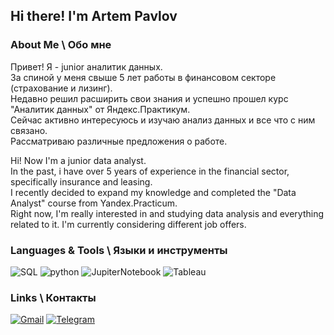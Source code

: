 ## Hi there! I'm Artem Pavlov

### About Me \ Обо мне
Привет! Я  - junior аналитик данных.   
За спиной у меня свыше 5 лет работы в финансовом секторе (страхование и лизинг).  
Недавно решил расширить свои знания и успешно прошел курс "Аналитик данных" от Яндекс.Практикум.  
Сейчас активно интересуюсь и изучаю анализ данных и все что с ним связано.  
Рассматриваю различные предложения о работе.  

Hi! Now I'm a junior data analyst.  
In the past, i have over 5 years of experience in the financial sector, specifically insurance and leasing.  
I recently decided to expand my knowledge and completed the "Data Analyst" course from Yandex.Practicum.  
Right now, I'm really interested in and studying data analysis and everything related to it. I'm currently considering different job offers.  

### Languages & Tools \ Языки и инструменты
![SQL](https://img.shields.io/badge/-PostgreSQL-69b5cc?style=for-the-badge&logo=postgreSQL)
![python](https://img.shields.io/badge/-Python-69b5cc?style=for-the-badge&logo=python)
![JupiterNotebook](https://img.shields.io/badge/-Jupyter-69b5cc?style=for-the-badge&logo=jupyter)
![Tableau](https://img.shields.io/badge/-Tableau-69b5cc?style=for-the-badge&logo=tableau)

### Links \ Контакты
[![Gmail](https://img.shields.io/badge/-mail-69b5cc?style=for-the-badge&logo=Gmail)](mailto:art.register2@gmail.com)
[![Telegram](https://img.shields.io/badge/-Telegram-69b5cc?style=for-the-badge&logo=Telegram)](https://t.me/Fosterss)


